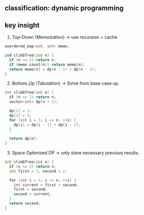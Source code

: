 ## classification: dynamic programming

## key insight
1. Top-Down (Memoization)
  -> use recursion + cache

```cpp
unordered_map<int, int> memo;

ind climbTree(int n) {
  if (n <= 2) return n;
  if (memo.count(n)) return memo[n];
  return memo[n] = dp(n - 1) + dp(n - 2);
}
```

2. Bottom_Up (Tabulation)
  -> Solve from base case up.

```cpp
int climbTree(int n) {
  if (n <= 2) return n;
  vector<int> dp(n + 1);

  dp[1] = 1;
  dp[2] = 2;
  for (int i = 3; i <= n; ++i) {
    dp[i] = dp[i - 1] + dp[i - 2];
  }
  
  return dp[n];
}
```


3. Space Optimized DP
  -> only store necessary previous results.

```cpp
int climbTree(int n) {
  if (n <= 2) return n;
  int first = 1, second = 2;

  for (int i = 3; i <= n; ++i) {
    int current = first + second;
    first = second;
    second = current;
  }
  return second;
}